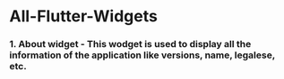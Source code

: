 # All-Flutter-Widgets

### 1. About widget - This wodget is used to display all the information of the application like versions, name, legalese, etc.
